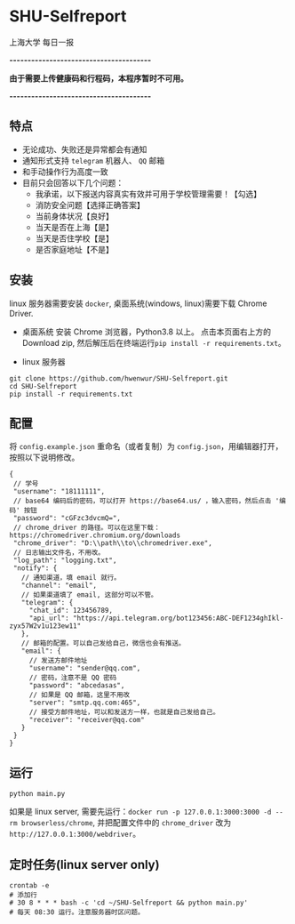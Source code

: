 # SHU-Selfreport
上海大学 每日一报

**---------------------------------------**

**由于需要上传健康码和行程码，本程序暂时不可用。**

**---------------------------------------**

## 特点
- 无论成功、失败还是异常都会有通知
- 通知形式支持 `telegram` 机器人、 `QQ` 邮箱
- 和手动操作行为高度一致
- 目前只会回答以下几个问题：
  - 我承诺，以下报送内容真实有效并可用于学校管理需要！【勾选】
  - 消防安全问题【选择正确答案】
  - 当前身体状况【良好】
  - 当天是否在上海【是】
  - 当天是否住学校【是】
  - 是否家庭地址【不是】

## 安装
linux 服务器需要安装 `docker`, 桌面系统(windows, linux)需要下载 Chrome Driver.

- 桌面系统
安装 Chrome 浏览器，Python3.8 以上。
点击本页面右上方的 Download zip, 然后解压后在终端运行`pip install -r requirements.txt`。

- linux 服务器
```shell
git clone https://github.com/hwenwur/SHU-Selfreport.git
cd SHU-Selfreport
pip install -r requirements.txt
```

## 配置
将 `config.example.json` 重命名（或者复制）为 `config.json`，用编辑器打开，按照以下说明修改。
 ```
 {
  // 学号
  "username": "18111111",
  // base64 编码后的密码，可以打开 https://base64.us/ ，输入密码，然后点击 '编码' 按钮
  "password": "cGFzc3dvcmQ=",
  // chrome_driver 的路径。可以在这里下载：https://chromedriver.chromium.org/downloads
  "chrome_driver": "D:\\path\\to\\chromedriver.exe",
  // 日志输出文件名，不用改。
  "log_path": "logging.txt",
  "notify": {
    // 通知渠道，填 email 就行。
    "channel": "email",
    // 如果渠道填了 email, 这部分可以不管。
    "telegram": {
      "chat_id": 123456789,
      "api_url": "https://api.telegram.org/bot123456:ABC-DEF1234ghIkl-zyx57W2v1u123ew11"
    },
    // 邮箱的配置。可以自己发给自己，微信也会有推送。
    "email": {
      // 发送方邮件地址
      "username": "sender@qq.com",
      // 密码，注意不是 QQ 密码
      "password": "abcedasas",
      // 如果是 QQ 邮箱，这里不用改
      "server": "smtp.qq.com:465",
      // 接受方邮件地址，可以和发送方一样，也就是自己发给自己。
      "receiver": "receiver@qq.com"
    }
  }
}
 ```

## 运行
```shell
python main.py
```
如果是 linux server, 需要先运行：`docker run -p 127.0.0.1:3000:3000 -d --rm browserless/chrome`, 并把配置文件中的 `chrome_driver` 改为 `http://127.0.0.1:3000/webdriver`。

## 定时任务(linux server only)
```shell
crontab -e
# 添加行
# 30 8 * * * bash -c 'cd ~/SHU-Selfreport && python main.py'
# 每天 08:30 运行。注意服务器时区问题。
```

